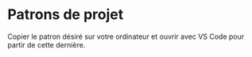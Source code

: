 # Patrons de projet

Copier le patron désiré sur votre ordinateur et ouvrir avec VS Code pour partir de cette dernière.
